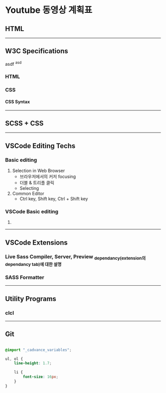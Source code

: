 <link rel="stylesheet" href="markdown.css" />

# Youtube 동영상 계획표

## HTML

-----

## W3C Specifications 
asdf <sup>asd</sup>

### HTML

### CSS
#### CSS Syntax
-----

## SCSS + CSS

-----

## VSCode Editing Techs
### Basic editing
1. Selection in Web Browser
    * 브라우저에서의 커저 focusing
    * 더블 & 트리플 클릭
    * Selecting 
1. Common Editor
    * Ctrl key, Shift key, Ctrl + Shift key

### VSCode Basic editing
1. 

-----

## VSCode Extensions
### Live Sass Compiler, Server, Preview <sub>dependancy(extension의 dependancy tab)에 대한 설명</sub>
### SASS Formatter


-----

## Utility Programs
### clcl

-----

## Git

```scss

@import "_cadvance_variables";

ul, ol {
    line-height: 1.7;

    li {
        font-size: 16px;
    } 
}
```